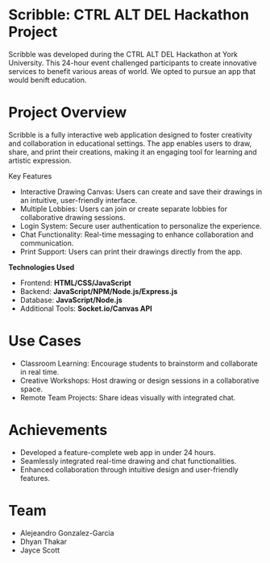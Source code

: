# Scribble: CTRL ALT DEL Hackathon Project
Scribble was developed during the CTRL ALT DEL Hackathon at York University. This 24-hour event challenged participants to create innovative services to benefit various areas of world. We opted to pursue an app that would benift education.

# Project Overview
Scribble is a fully interactive web application designed to foster creativity and collaboration in educational settings. The app enables users to draw, share, and print their creations, making it an engaging tool for learning and artistic expression.

Key Features
- Interactive Drawing Canvas: Users can create and save their drawings in an intuitive, user-friendly interface.
- Multiple Lobbies: Users can join or create separate lobbies for collaborative drawing sessions.
- Login System: Secure user authentication to personalize the experience.
- Chat Functionality: Real-time messaging to enhance collaboration and communication.
- Print Support: Users can print their drawings directly from the app.

**Technologies Used**
- Frontend: **HTML/CSS/JavaScript**
- Backend: **JavaScript/NPM/Node.js/Express.js**
- Database: **JavaScript/Node.js**
- Additional Tools: **Socket.io/Canvas API**

# Use Cases
- Classroom Learning: Encourage students to brainstorm and collaborate in real time.
- Creative Workshops: Host drawing or design sessions in a collaborative space.
- Remote Team Projects: Share ideas visually with integrated chat.

# Achievements
- Developed a feature-complete web app in under 24 hours.
- Seamlessly integrated real-time drawing and chat functionalities.
- Enhanced collaboration through intuitive design and user-friendly features.

# Team
- Alejeandro Gonzalez-Garcia
- Dhyan Thakar
- Jayce Scott


